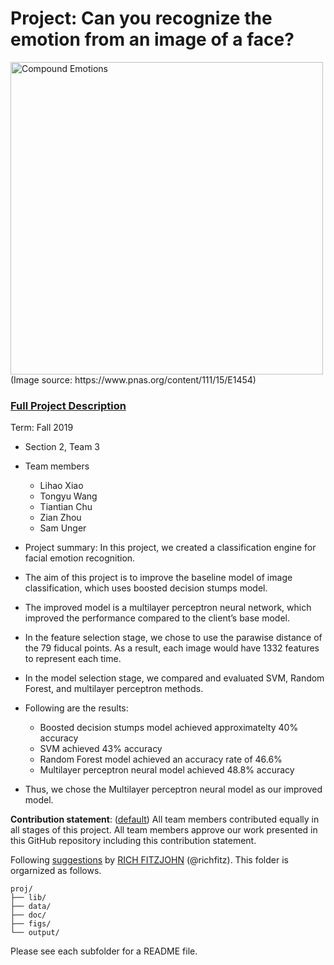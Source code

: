 # Project: Can you recognize the emotion from an image of a face? 
<img src="figs/CE.jpg" alt="Compound Emotions" width="500"/>
(Image source: https://www.pnas.org/content/111/15/E1454)

### [Full Project Description](doc/project3_desc.md)

Term: Fall 2019

+ Section 2, Team 3
+ Team members
	+ Lihao Xiao
	+ Tongyu Wang
	+ Tiantian Chu
	+ Zian Zhou
	+ Sam Unger

+ Project summary: In this project, we created a classification engine for facial emotion recognition.
+ The aim of this project is to improve the baseline model of image classification, which uses boosted decision stumps model.
+ The improved model is a multilayer perceptron neural network, which improved the performance compared to the client’s base model.
+ In the feature selection stage, we chose to use the parawise distance of the 79 fiducal points. As a result, each image would have 1332 features to represent each time.
+ In the model selection stage, we compared and evaluated SVM, Random Forest,  and multilayer perceptron methods.
+ Following are the results:
	+ Boosted decision stumps model achieved approximatelty 40% accuracy
	+ SVM achieved 43% accuracy
	+ Random Forest model achieved an accuracy rate of 46.6%
	+ Multilayer perceptron neural model achieved 48.8% accuracy
	
+ Thus, we chose the Multilayer perceptron neural model as our improved model. 

**Contribution statement**: ([default](doc/a_note_on_contributions.md)) All team members contributed equally in all stages of this project. All team members approve our work presented in this GitHub repository including this contribution statement. 

Following [suggestions](http://nicercode.github.io/blog/2013-04-05-projects/) by [RICH FITZJOHN](http://nicercode.github.io/about/#Team) (@richfitz). This folder is orgarnized as follows.

```
proj/
├── lib/
├── data/
├── doc/
├── figs/
└── output/
```

Please see each subfolder for a README file.

